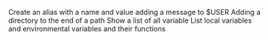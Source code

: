 Create an alias with a name and value
adding a message to $USER
Adding a directory to the end of a path
Show a list of all variable
List local variables and environmental variables and their functions
